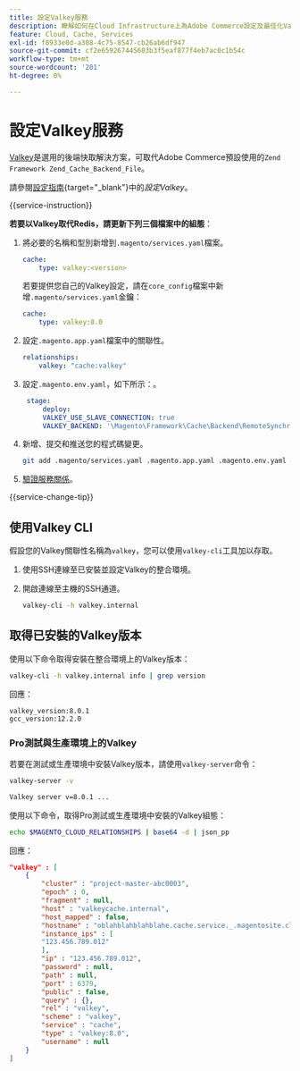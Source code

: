 ```yaml
---
title: 設定Valkey服務
description: 瞭解如何在Cloud Infrastructure上為Adobe Commerce設定及最佳化Valkey作為後端快取解決方案。
feature: Cloud, Cache, Services
exl-id: f8933e0d-a308-4c75-8547-cb26ab6df947
source-git-commit: cf2e659267445603b3f5eaf877f4eb7ac0c1b54c
workflow-type: tm+mt
source-wordcount: '201'
ht-degree: 0%

---
```


# 設定Valkey服務

[Valkey](https://valkey.io)是選用的後端快取解決方案，可取代Adobe Commerce預設使用的`Zend Framework Zend_Cache_Backend_File`。

請參閱[設定指南](https://experienceleague.adobe.com/docs/commerce-operations/configuration-guide/cache/valkey/config-valkey.html?lang=zh-Hant){target="_blank"}中的&#x200B;_設定Valkey_。

{{service-instruction}}

**若要以Valkey取代Redis，請更新下列三個檔案中的組態**：

1. 將必要的名稱和型別新增到`.magento/services.yaml`檔案。

   ```yaml
   cache:
       type: valkey:<version>
   ```

   若要提供您自己的Valkey設定，請在`core_config`檔案中新增`.magento/services.yaml`金鑰：

   ```yaml
   cache:
       type: valkey:8.0
   ```

1. 設定`.magento.app.yaml`檔案中的關聯性。

   ```yaml
   relationships:
       valkey: "cache:valkey"
   ```

1. 設定`.magento.env.yaml`，如下所示：。

   ```yaml
    stage:
        deploy:
        VALKEY_USE_SLAVE_CONNECTION: true
        VALKEY_BACKEND: '\Magento\Framework\Cache\Backend\RemoteSynchronizedCache'
   ```

1. 新增、提交和推送您的程式碼變更。

   ```bash
   git add .magento/services.yaml .magento.app.yaml .magento.env.yaml && git commit -m "Enable valkey service" && git push origin <branch-name>
   ```

1. [驗證服務關係](services-yaml.md#service-relationships)。

{{service-change-tip}}

## 使用Valkey CLI

假設您的Valkey關聯性名稱為`valkey`，您可以使用`valkey-cli`工具加以存取。

1. 使用SSH連線至已安裝並設定Valkey的整合環境。

1. 開啟連線至主機的SSH通道。

   ```bash
   valkey-cli -h valkey.internal
   ```

## 取得已安裝的Valkey版本

使用以下命令取得安裝在整合環境上的Valkey版本：

```bash
valkey-cli -h valkey.internal info | grep version
```

回應：

```
valkey_version:8.0.1
gcc_version:12.2.0
```

### Pro測試與生產環境上的Valkey

若要在測試或生產環境中安裝Valkey版本，請使用`valkey-server`命令：

```bash
valkey-server -v
```

```bash
Valkey server v=8.0.1 ...
```

使用以下命令，取得Pro測試或生產環境中安裝的Valkey組態：

```bash
echo $MAGENTO_CLOUD_RELATIONSHIPS | base64 -d | json_pp
```

回應：

```json
"valkey" : [
    {
        "cluster" : "project-master-abc0003",
        "epoch" : 0,
        "fragment" : null,
        "host" : "valkeycache.internal",
        "host_mapped" : false,
        "hostname" : "oblahblahblahblahe.cache.service._.magentosite.cloud",
        "instance_ips" : [
        "123.456.789.012"
        ],
        "ip" : "123.456.789.012",
        "password" : null,
        "path" : null,
        "port" : 6379,
        "public" : false,
        "query" : {},
        "rel" : "valkey",
        "scheme" : "valkey",
        "service" : "cache",
        "type" : "valkey:8.0",
        "username" : null
    }
]
```
